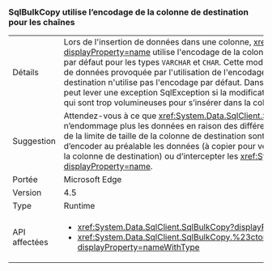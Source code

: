 ### <a name="sqlbulkcopy-uses-destination-column-encoding-for-strings"></a>SqlBulkCopy utilise l’encodage de la colonne de destination pour les chaînes

|   |   |
|---|---|
|Détails|Lors de l'insertion de données dans une colonne, <xref:System.Data.SqlClient.SqlBulkCopy?displayProperty=name> utilise l'encodage de la colonne de destination plutôt que l'encodage par défaut pour les types <code>VARCHAR</code> et <code>CHAR</code>. Cette modification élimine la possibilité d'altération de données provoquée par l'utilisation de l'encodage par défaut lorsque la colonne de destination n'utilise pas l'encodage par défaut. Dans de rares cas, une application existante peut lever une exception SqlException si la modification de l’encodage produit des données qui sont trop volumineuses pour s’insérer dans la colonne de destination.|
|Suggestion|Attendez-vous à ce que <xref:System.Data.SqlClient.SqlBulkCopy?displayProperty=name> n’endommage plus les données en raison des différences d’encodage. Si des chaînes près de la limite de taille de la colonne de destination sont copiées, il peut être nécessaire d’encoder au préalable les données (à copier pour vérifier que les données contiennent dans la colonne de destination) ou d’intercepter les <xref:System.Data.SqlClient.SqlException?displayProperty=name>.|
|Portée|Microsoft Edge|
|Version|4.5|
|Type|Runtime|
|API affectées|<ul><li><xref:System.Data.SqlClient.SqlBulkCopy?displayProperty=nameWithType></li><li><xref:System.Data.SqlClient.SqlBulkCopy.%23ctor(System.Data.SqlClient.SqlConnection)?displayProperty=nameWithType></li></ul>|

